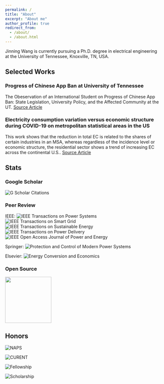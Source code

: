 ```yaml
---
permalink: /
title: "About"
excerpt: "About me"
author_profile: true
redirect_from: 
  - /about/
  - /about.html
---
```

Jinning Wang is currently pursuing a Ph.D. degree in electrical engineering at the University of Tennessee, Knoxville, TN, USA.

## Selected Works

### Progress of Chinese App Ban at University of Tennessee

The Obeservation of an International Student on Progress of Chinese App Ban: State Legislation, University Policy, and the Affected Community at the UT.
[Source Article](/posts/2023/05/appban/)

### Electricity consumption variation versus economic structure during COVID-19 on metropolitan statistical areas in the US

This work shows that the reduction in total EC is related to the shares of certain industries in an MSA, whereas regardless of the incidence level or economic structure, the residential sector shows a trend of increasing EC across the continental U.S..
[Source Article](https://www.nature.com/articles/s41467-022-34447-7)

## Stats

### Google Scholar

![G Scholar Citations](https://img.shields.io/badge/G%20Scholar%20Citations-75-blue.svg?logo=googlescholar&link=https://scholar.google.com/citations?user=Wr7nQZAAAAAJ&hl=en&oi=ao)

### Peer Review

IEEE: ![IEEE Transactions on Power Systems](https://img.shields.io/badge/IEEE%20Transactions%20on%20Power%20Systems-2-blue.svg)   ![IEEE Transactions on Smart Grid](https://img.shields.io/badge/IEEE%20Transactions%20on%20Smart%20Grid-7-blue.svg) ![IEEE Transactions on Sustainable Energy](https://img.shields.io/badge/IEEE%20Transactions%20on%20Sustainable%20Energy-1-blue.svg)  ![IEEE Transactions on Power Delivery](https://img.shields.io/badge/IEEE%20Transactions%20on%20Power%20Delivery-2-blue.svg)  ![IEEE Open Access Journal of Power and Energy](https://img.shields.io/badge/IEEE%20Open%20Access%20Journal%20of%20Power%20and%20Energy-2-blue.svg)

Springer: ![Protection and Control of Modern Power Systems](https://img.shields.io/badge/Protection%20and%20Control%20of%20Modern%20Power%20Systems-1-blue.svg)  

Elsevier: ![Energy Conversion and Economics](https://img.shields.io/badge/Energy%20Conversion%20and%20Economics-1-blue.svg)

### Open Source

<a href="https://github.com/jinningwang/github-readme-stats">
  <img height=150 align="center" src="https://github-readme-stats.vercel.app/api?username=jinningwang"/>
</a>

## Honors

![NAPS](https://img.shields.io/badge/North_American_Power_Symposium_Best_Paper-2023-blue)

![CURENT](https://img.shields.io/badge/CURENT_Industry_Conference_Outstanding_Service-2023-blue)

![Fellowship](https://img.shields.io/badge/Min_H_Kao_EECS_Fellowship_Excellent_Academic_Performance-2022-blue)

![Scholarship](https://img.shields.io/badge/China_Graduate_National_Scholarship-2019-blue)
